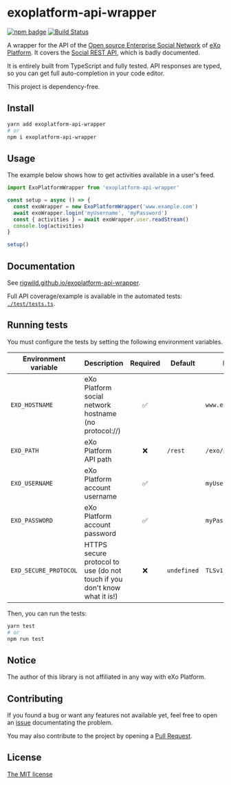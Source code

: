 # exoplatform-api-wrapper

[![npm badge](https://img.shields.io/npm/v/exoplatform-api-wrapper.svg?logo=npm)](https://www.npmjs.com/package/exoplatform-api-wrapper)
[![Build Status](https://travis-ci.org/rigwild/exoplatform-api-wrapper.svg?branch=master)](https://travis-ci.org/rigwild/exoplatform-api-wrapper)

A wrapper for the API of the [Open source Enterprise Social Network](https://www.exoplatform.com/enterprise-social-network/) of [eXo Platform](https://www.exoplatform.com/). It covers the [Social REST API](https://docs-old.exoplatform.org/public/index.jsp?topic=%2FPLF43%2FPLFDevGuide.eXoPlatformAPIs.RestAPIs.Social.DataModels.Activity.html), which is badly documented.

It is entirely built from TypeScript and fully tested. API responses are typed, so you can get full auto-completion in your code editor.

This project is dependency-free.

## Install
```sh
yarn add exoplatform-api-wrapper
# or
npm i exoplatform-api-wrapper
```

## Usage
The example below shows how to get activities available in a user's feed.
```ts
import ExoPlatformWrapper from 'exoplatform-api-wrapper'

const setup = async () => {
  const exoWrapper = new ExoPlatformWrapper('www.example.com')
  await exoWrapper.login('myUsername', 'myPassword')
  const { activities } = await exoWrapper.user.readStream()
  console.log(activities)
}

setup()
```

## Documentation
See [rigwild.github.io/exoplatform-api-wrapper](https://rigwild.github.io/exoplatform-api-wrapper/classes/_exoplatformwrapper_.exoplatformwrapper).

Full API coverage/example is available in the automated tests: [`./test/tests.ts`](./test/tests.ts#L45-L9999).

## Running tests
You must configure the tests by setting the following environment variables.

| Environment variable | Description | Required | Default | Example |
| -------------------- | ----------- | :------: | ------- | ------- |
| `EXO_HOSTNAME` | eXo Platform social network hostname (no protocol://) | ✅ ||`www.example.com` |
| `EXO_PATH` | eXo Platform API path | ❌ | `/rest` | `/exo/platform/rest` |
| `EXO_USERNAME` | eXo Platform account username | ✅ || `myUser` |
| `EXO_PASSWORD` | eXo Platform account password | ✅ || `myPassword` |
| `EXO_SECURE_PROTOCOL` | HTTPS secure protocol to use (do not touch if you don't know what it is!) | ❌ | `undefined` | `TLSv1_method` |

Then, you can run the tests:
```sh
yarn test
# or
npm run test
```

## Notice
The author of this library is not affiliated in any way with eXo Platform.

## Contributing
If you found a bug or want any features not available yet, feel free to open an [issue](https://github.com/rigwild/exoplatform-api-wrapper/issues) documentating the problem.

You may also contribute to the project by opening a [Pull Request](https://github.com/rigwild/exoplatform-api-wrapper/pulls).

## License
[The MIT license](./LICENSE)
